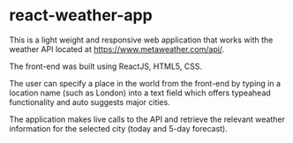 # react-weather-app
This is a light weight and responsive web application that works with the weather API located at https://www.metaweather.com/api/.

The front-end was built using ReactJS, HTML5, CSS. 

The user can specify a place in the world from the front-end by typing in a location name (such as London) into a text field which offers typeahead functionality and auto suggests major cities. 

The application makes live calls to the API and retrieve the relevant weather information for the selected city (today and 5-day forecast). 
